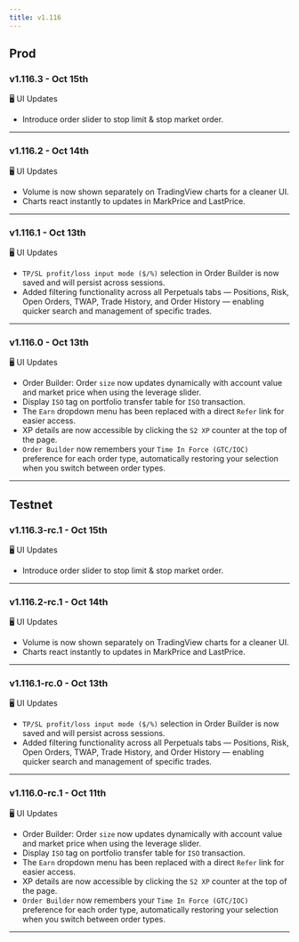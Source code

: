 ```yaml
---
title: v1.116
---
```

## Prod
### v1.116.3 - Oct 15th
🖥️ UI Updates
*  Introduce order slider to stop limit & stop market order.
---
### v1.116.2 - Oct 14th
🖥️ UI Updates
*  Volume is now shown separately on TradingView charts for a cleaner UI.
*  Charts react instantly to updates in MarkPrice and LastPrice.
---
### v1.116.1 - Oct 13th
🖥️ UI Updates
*  `TP/SL profit/loss input mode ($/%)` selection in Order Builder is now saved and will persist across sessions.
*  Added filtering functionality across all Perpetuals tabs — Positions, Risk, Open Orders, TWAP, Trade History, and Order History — enabling quicker search and management of specific trades.
---
### v1.116.0 - Oct 13th
🖥️ UI Updates
* Order Builder: Order `size` now updates dynamically with account value and market price when using the leverage slider.
* Display `ISO` tag on portfolio transfer table for `ISO` transaction.
* The `Earn` dropdown menu has been replaced with a direct `Refer` link for easier access.
* XP details are now accessible by clicking the `S2 XP` counter at the top of the page.
* `Order Builder` now remembers your `Time In Force (GTC/IOC)` preference for each order type, automatically restoring your selection when you switch between order types. 
---


## Testnet
### v1.116.3-rc.1 - Oct 15th
🖥️ UI Updates
*  Introduce order slider to stop limit & stop market order.
---
### v1.116.2-rc.1 - Oct 14th
🖥️ UI Updates
*  Volume is now shown separately on TradingView charts for a cleaner UI.
*  Charts react instantly to updates in MarkPrice and LastPrice.
---
### v1.116.1-rc.0 - Oct 13th
🖥️ UI Updates
*  `TP/SL profit/loss input mode ($/%)` selection in Order Builder is now saved and will persist across sessions.
*  Added filtering functionality across all Perpetuals tabs — Positions, Risk, Open Orders, TWAP, Trade History, and Order History — enabling quicker search and management of specific trades.
---
### v1.116.0-rc.1 - Oct 11th
🖥️ UI Updates
* Order Builder: Order `size` now updates dynamically with account value and market price when using the leverage slider.
* Display `ISO` tag on portfolio transfer table for `ISO` transaction.
* The `Earn` dropdown menu has been replaced with a direct `Refer` link for easier access.
* XP details are now accessible by clicking the `S2 XP` counter at the top of the page.
* `Order Builder` now remembers your `Time In Force (GTC/IOC)` preference for each order type, automatically restoring your selection when you switch between order types. 
---

